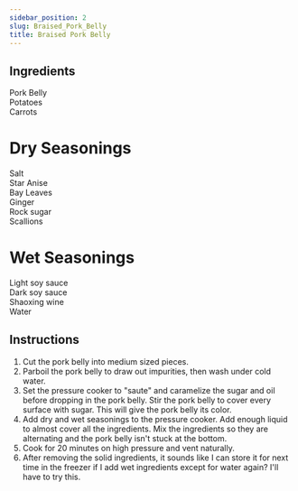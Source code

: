 ```yaml
---
sidebar_position: 2
slug: Braised_Pork_Belly
title: Braised Pork Belly
---
```


## Ingredients
Pork Belly\
Potatoes\
Carrots

# Dry Seasonings
Salt\
Star Anise\
Bay Leaves\
Ginger\
Rock sugar\
Scallions

# Wet Seasonings
Light soy sauce\
Dark soy sauce\
Shaoxing wine\
Water

## Instructions
1. Cut the pork belly into medium sized pieces.
2. Parboil the pork belly to draw out impurities, then wash under cold water.
3. Set the pressure cooker to "saute" and caramelize the sugar and oil before dropping in the pork belly. Stir the pork belly to cover every surface with sugar. This will give the pork belly its color. 
4. Add dry and wet seasonings to the pressure cooker. Add enough liquid to almost cover all the ingredients. Mix the ingredients so they are alternating and the pork belly isn't stuck at the bottom.
5. Cook for 20 minutes on high pressure and vent naturally. 
6. After removing the solid ingredients, it sounds like I can store it for next time in the freezer if I add wet ingredients except for water again? I'll have to try this.